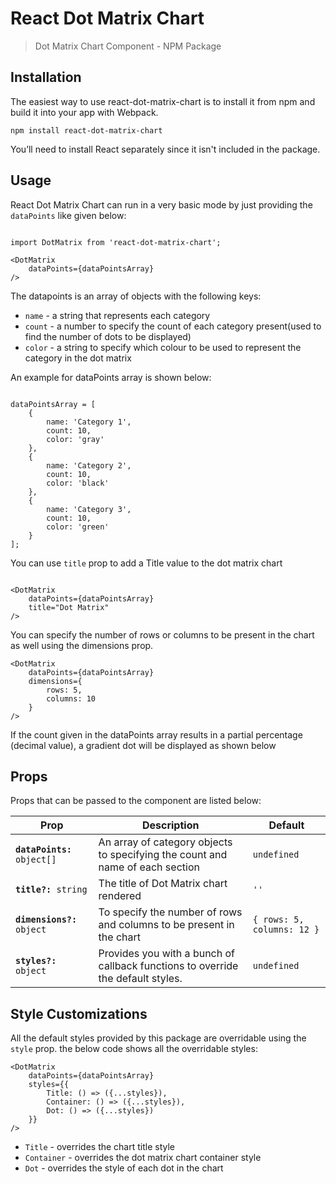 
  
  

# React Dot Matrix Chart

 
>Dot Matrix Chart Component - NPM Package

## Installation

The easiest way to use react-dot-matrix-chart is to install it from npm and build it into your app with Webpack.

```
npm install react-dot-matrix-chart
```

You’ll need to install React separately since it isn't included in the package.

  

## Usage

  

React Dot Matrix Chart can run in a very basic mode by just providing the `dataPoints` like given below:

```

import DotMatrix from 'react-dot-matrix-chart';

<DotMatrix
	dataPoints={dataPointsArray}
/>

```

The datapoints is an array of objects with the following keys:

-  `name` - a string that represents each category
-  `count` - a number to specify the count of each category present(used to find the number of dots to be displayed)
-  `color` - a string to specify which colour to be used to represent the category in the dot matrix

  

An example for dataPoints array is shown below:

```

dataPointsArray = [
	{
		name: 'Category 1',
		count: 10,
		color: 'gray'
	},
	{
		name: 'Category 2',
		count: 10,
		color: 'black'
	},
	{
		name: 'Category 3',
		count: 10,
		color: 'green'
	}
];

```

You can use `title` prop to add a Title value to the dot matrix chart

```

<DotMatrix
	dataPoints={dataPointsArray}
	title="Dot Matrix"
/>

```

You can specify the number of rows or columns to be present in the chart as well using the dimensions prop.

```
<DotMatrix
	dataPoints={dataPointsArray}
	dimensions={
		rows: 5,
		columns: 10
	}
/>

```

If the count given in the dataPoints array results in a partial percentage (decimal value), a gradient dot will be displayed as shown below

  

## Props

  

Props that can be passed to the component are listed below:

<table>
  <thead>
    <tr>
      <th>Prop</th>
      <th>Description</th>
      <th>Default</th>
    </tr>
  </thead>
  <tbody>
    <tr>
      <td><code><b>dataPoints:</b> object[]</code></td>
      <td>
      An array of category objects to specifying the count and name of each section
      </td>
      <td><code>undefined</code></td>
    </tr>
    <tr>
      <td><code><b>title?:</b> string</code></td>
      <td>
      The title of Dot Matrix chart rendered
      </td>
      <td><code>''</code></td>
    </tr>
    <tr>
      <td><code><b>dimensions?:</b> object</code></td>
      <td>
      To specify the number of rows and columns to be present in the chart
      </td>
      <td><code>{ rows: 5, columns: 12 }</code></td>
    </tr>
    <tr>
      <td><code><b>styles?:</b> object</code></td>
      <td>
      Provides you with a bunch of callback functions to override the default styles.
      </td>
      <td><code>undefined</code></td>
    </tr>
  </tbody>
</table>


## Style Customizations

All the default styles provided by this package are overridable using the `style` prop.
the below code shows all the overridable styles:

```
<DotMatrix
	dataPoints={dataPointsArray}
	styles={{
		Title: () => ({...styles}),
		Container: () => ({...styles}),
		Dot: () => ({...styles})
	}}
/>

```

-  `Title` - overrides the chart title style
-  `Container` - overrides the dot matrix chart container style
-  `Dot` - overrides the style of each dot in the chart
